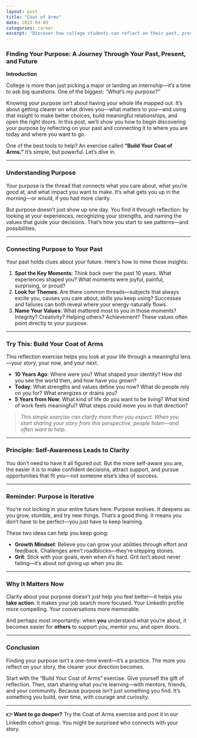 ```yaml
---
layout: post
title: "Coat of Arms"
date: 2025-04-09
categories: career
excerpt: "Discover how college students can reflect on their past, present, and future to uncover purpose and direction using the 'Build Your Coat of Arms' exercise."
---
```


### Finding Your Purpose: A Journey Through Your Past, Present, and Future

**Introduction**

College is more than just picking a major or landing an internship—it’s a time to ask big questions. One of the biggest: _"What’s my purpose?"_ 

Knowing your purpose isn’t about having your whole life mapped out. It’s about getting clearer on what drives you—what matters to you—and using that insight to make better choices, build meaningful relationships, and open the right doors. In this post, we’ll show you how to begin discovering your purpose by reflecting on your past and connecting it to where you are today and where you want to go. 

One of the best tools to help? An exercise called **“Build Your Coat of Arms.”** It’s simple, but powerful. Let’s dive in.

---

### Understanding Purpose

Your purpose is the thread that connects what you care about, what you’re good at, and what impact you want to make. It’s what gets you up in the morning—or would, if you had more clarity.

But purpose doesn’t just show up one day. You find it through reflection: by looking at your experiences, recognizing your strengths, and naming the values that guide your decisions. That’s how you start to see patterns—and possibilities.

---

### Connecting Purpose to Your Past

Your past holds clues about your future. Here's how to mine those insights:

1. **Spot the Key Moments**: Think back over the past 10 years. What experiences shaped you? What moments were joyful, painful, surprising, or proud?
2. **Look for Themes**: Are there common threads—subjects that always excite you, causes you care about, skills you keep using? Successes and failures can both reveal where your energy naturally flows.
3. **Name Your Values**: What mattered most to you in those moments? Integrity? Creativity? Helping others? Achievement? These values often point directly to your purpose.

---

### Try This: Build Your Coat of Arms

This reflection exercise helps you look at your life through a meaningful lens—your story, your now, and your next.

- **10 Years Ago**: Where were you? What shaped your identity? How did you see the world then, and how have you grown?
- **Today**: What strengths and values define you now? What do people rely on you for? What energizes or drains you?
- **5 Years from Now**: What kind of life do you want to be living? What kind of work feels meaningful? What steps could move you in that direction?

> _This simple exercise can clarify more than you expect. When you start sharing your story from this perspective, people listen—and often want to help._

---

### Principle: Self-Awareness Leads to Clarity

You don’t need to have it all figured out. But the more self-aware you are, the easier it is to make confident decisions, attract support, and pursue opportunities that fit _you_—not someone else’s idea of success.

---

### Reminder: Purpose is Iterative

You’re not locking in your entire future here. Purpose evolves. It deepens as you grow, stumble, and try new things. That’s a good thing. It means you don’t have to be perfect—you just have to keep learning.

These two ideas can help you keep going:

- **Growth Mindset**: Believe you can grow your abilities through effort and feedback. Challenges aren’t roadblocks—they’re stepping stones.
- **Grit**: Stick with your goals, even when it’s hard. Grit isn’t about never failing—it’s about not giving up when you do.

---

### Why It Matters Now

Clarity about your purpose doesn’t just help you feel better—it helps you **take action**. It makes your job search more focused. Your LinkedIn profile more compelling. Your conversations more memorable.

And perhaps most importantly: when **you** understand what you’re about, it becomes easier for **others** to support you, mentor you, and open doors.

---

### Conclusion

Finding your purpose isn’t a one-time event—it’s a practice. The more you reflect on your story, the clearer your direction becomes.

Start with the “Build Your Coat of Arms” exercise. Give yourself the gift of reflection. Then, start sharing what you’re learning—with mentors, friends, and your community. Because purpose isn’t just something you find. It’s something you build, over time, with courage and curiosity.

---

**👉 Want to go deeper?** Try the Coat of Arms exercise and post it in our LinkedIn cohort group. You might be surprised who connects with your story.
